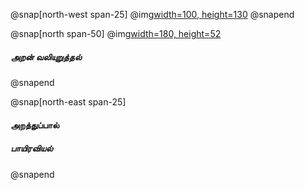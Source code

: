 
@snap[north-west span-25]
@img[width=100, height=130](assets/img/thirukkural-logo1.png)
@snapend

@snap[north span-50]
@img[width=180, height=52](assets/img/thirukkural-text-togo1.png)
<!-- <h4 id="title"> திருக்குறள் </h4> -->

##### அறன் வலியுறுத்தல்
@snapend

@snap[north-east span-25]
#### அறத்துப்பால்

##### பாயிரவியல்
@snapend